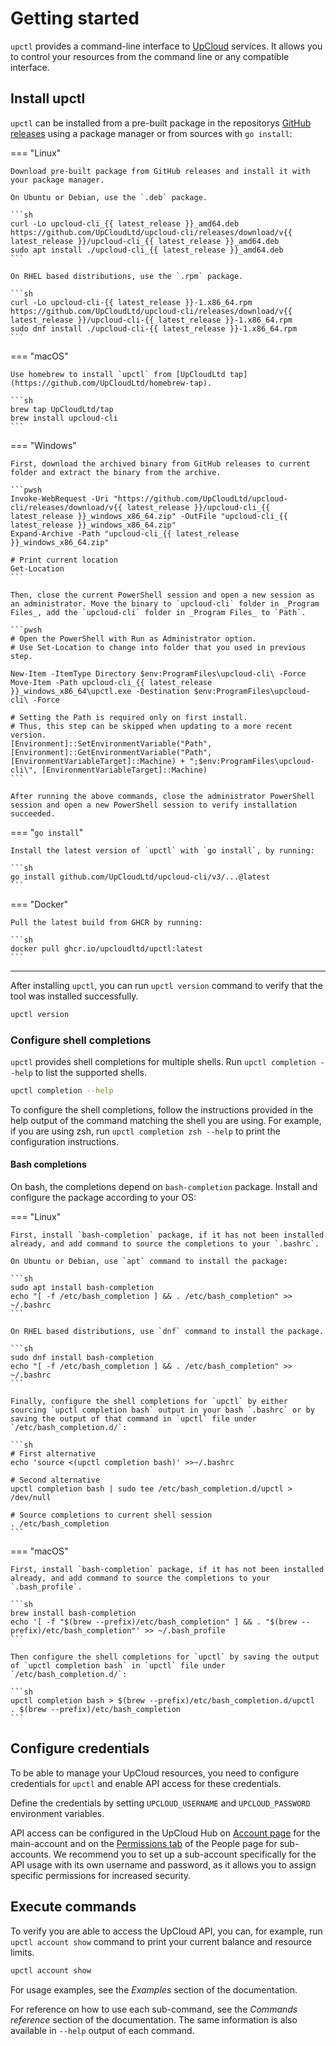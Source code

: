 # Getting started

`upctl` provides a command-line interface to [UpCloud](https://upcloud.com/) services. It allows you
to control your resources from the command line or any compatible interface.

## Install upctl

`upctl` can be installed from a pre-built package in the repositorys [GitHub releases](https://github.com/UpCloudLtd/upcloud-cli/releases) using a package manager or from sources with `go install`:

=== "Linux"

    Download pre-built package from GitHub releases and install it with your package manager.

    On Ubuntu or Debian, use the `.deb` package.

    ```sh
    curl -Lo upcloud-cli_{{ latest_release }}_amd64.deb https://github.com/UpCloudLtd/upcloud-cli/releases/download/v{{ latest_release }}/upcloud-cli_{{ latest_release }}_amd64.deb
    sudo apt install ./upcloud-cli_{{ latest_release }}_amd64.deb
    ```

    On RHEL based distributions, use the `.rpm` package.

    ```sh
    curl -Lo upcloud-cli-{{ latest_release }}-1.x86_64.rpm https://github.com/UpCloudLtd/upcloud-cli/releases/download/v{{ latest_release }}/upcloud-cli-{{ latest_release }}-1.x86_64.rpm
    sudo dnf install ./upcloud-cli-{{ latest_release }}-1.x86_64.rpm
    ```

=== "macOS"

    Use homebrew to install `upctl` from [UpCloudLtd tap](https://github.com/UpCloudLtd/homebrew-tap).

    ```sh
    brew tap UpCloudLtd/tap
    brew install upcloud-cli
    ```

=== "Windows"

    First, download the archived binary from GitHub releases to current folder and extract the binary from the archive.

    ```pwsh
    Invoke-WebRequest -Uri "https://github.com/UpCloudLtd/upcloud-cli/releases/download/v{{ latest_release }}/upcloud-cli_{{ latest_release }}_windows_x86_64.zip" -OutFile "upcloud-cli_{{ latest_release }}_windows_x86_64.zip"
    Expand-Archive -Path "upcloud-cli_{{ latest_release }}_windows_x86_64.zip"

    # Print current location
    Get-Location
    ```

    Then, close the current PowerShell session and open a new session as an administrator. Move the binary to `upcloud-cli` folder in _Program Files_, add the `upcloud-cli` folder in _Program Files_ to `Path`.

    ```pwsh
    # Open the PowerShell with Run as Administrator option.
    # Use Set-Location to change into folder that you used in previous step.

    New-Item -ItemType Directory $env:ProgramFiles\upcloud-cli\ -Force
    Move-Item -Path upcloud-cli_{{ latest_release }}_windows_x86_64\upctl.exe -Destination $env:ProgramFiles\upcloud-cli\ -Force

    # Setting the Path is required only on first install.
    # Thus, this step can be skipped when updating to a more recent version.
    [Environment]::SetEnvironmentVariable("Path", [Environment]::GetEnvironmentVariable("Path", [EnvironmentVariableTarget]::Machine) + ";$env:ProgramFiles\upcloud-cli\", [EnvironmentVariableTarget]::Machine)
    ```

    After running the above commands, close the administrator PowerShell session and open a new PowerShell session to verify installation succeeded.

=== "`go install`"

    Install the latest version of `upctl` with `go install`, by running:

    ```sh
    go install github.com/UpCloudLtd/upcloud-cli/v3/...@latest
    ```

=== "Docker"

    Pull the latest build from GHCR by running:

    ```sh
    docker pull ghcr.io/upcloudltd/upctl:latest
    ```

---

After installing `upctl`, you can run `upctl version` command to verify that the tool was installed successfully.

```sh
upctl version
```

### Configure shell completions

`upctl` provides shell completions for multiple shells. Run `upctl completion --help` to list the supported shells.

```sh
upctl completion --help
```

To configure the shell completions, follow the instructions provided in the help output of the command matching the shell you are using. For example, if you are using zsh, run `upctl completion zsh --help` to print the configuration instructions.

#### Bash completions

On bash, the completions depend on `bash-completion` package. Install and configure the package according to your OS:

=== "Linux"

    First, install `bash-completion` package, if it has not been installed already, and add command to source the completions to your `.bashrc`.

    On Ubuntu or Debian, use `apt` command to install the package:

    ```sh
    sudo apt install bash-completion
    echo "[ -f /etc/bash_completion ] && . /etc/bash_completion" >> ~/.bashrc
    ```

    On RHEL based distributions, use `dnf` command to install the package.

    ```sh
    sudo dnf install bash-completion
    echo "[ -f /etc/bash_completion ] && . /etc/bash_completion" >> ~/.bashrc
    ```

    Finally, configure the shell completions for `upctl` by either sourcing `upctl completion bash` output in your bash `.bashrc` or by saving the output of that command in `upctl` file under `/etc/bash_completion.d/`:

    ```sh
    # First alternative
    echo 'source <(upctl completion bash)' >>~/.bashrc

    # Second alternative
    upctl completion bash | sudo tee /etc/bash_completion.d/upctl > /dev/null

    # Source completions to current shell session
    . /etc/bash_completion
    ```

=== "macOS"

    First, install `bash-completion` package, if it has not been installed already, and add command to source the completions to your `.bash_profile`.

    ```sh
    brew install bash-completion
    echo '[ -f "$(brew --prefix)/etc/bash_completion" ] && . "$(brew --prefix)/etc/bash_completion"' >> ~/.bash_profile
    ```

    Then configure the shell completions for `upctl` by saving the output of `upctl completion bash` in `upctl` file under `/etc/bash_completion.d/`:

    ```sh
    upctl completion bash > $(brew --prefix)/etc/bash_completion.d/upctl
    . $(brew --prefix)/etc/bash_completion
    ```

## Configure credentials

To be able to manage your UpCloud resources, you need to configure credentials for `upctl` and enable API access for these credentials.

Define the credentials by setting `UPCLOUD_USERNAME` and `UPCLOUD_PASSWORD` environment variables.

API access can be configured in the UpCloud Hub on [Account page](https://hub.upcloud.com/account/overview) for the main-account and on the [Permissions tab](https://hub.upcloud.com/people/permissions) of the People page for sub-accounts. We recommend you to set up a sub-account specifically for the API usage with its own username and password, as it allows you to assign specific permissions for increased security.

## Execute commands

To verify you are able to access the UpCloud API, you can, for example, run `upctl account show` command to print your current balance and resource limits.

```sh
upctl account show
```

For usage examples, see the _Examples_ section of the documentation.

For reference on how to use each sub-command, see the _Commands reference_ section of the documentation. The same information is also available in `--help` output of each command.
